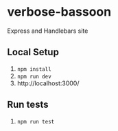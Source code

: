 # verbose-bassoon

Express and Handlebars site

## Local Setup
1. `npm install`
1. `npm run dev`
1. http://localhost:3000/

## Run tests
1. `npm run test`
